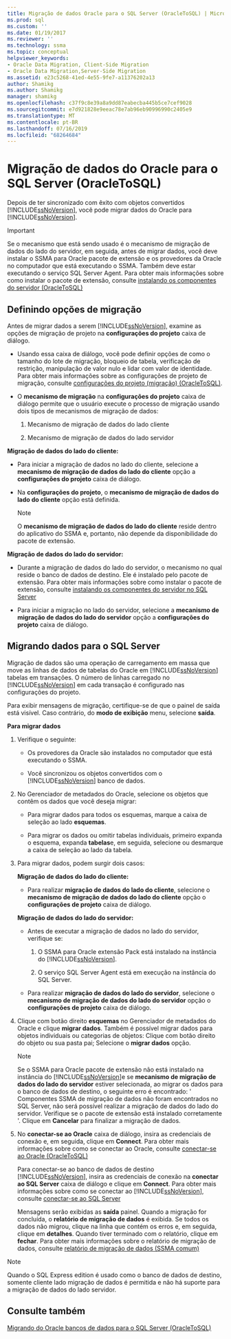 ```yaml
---
title: Migração de dados Oracle para o SQL Server (OracleToSQL) | Microsoft Docs
ms.prod: sql
ms.custom: ''
ms.date: 01/19/2017
ms.reviewer: ''
ms.technology: ssma
ms.topic: conceptual
helpviewer_keywords:
- Oracle Data Migration, Client-Side Migration
- Oracle Data Migration,Server-Side Migration
ms.assetid: e23c5268-41ed-4e55-9fe7-a11376202a13
author: Shamikg
ms.author: Shamikg
manager: shamikg
ms.openlocfilehash: c37f9c8e39a8a9dd87eabecba445b5ce7cef9028
ms.sourcegitcommit: e7d921828e9eeac78e7ab96eb90996990c2405e9
ms.translationtype: MT
ms.contentlocale: pt-BR
ms.lasthandoff: 07/16/2019
ms.locfileid: "68264684"
---
```

# <a name="migrating-oracle-data-into-sql-server-oracletosql"></a>Migração de dados do Oracle para o SQL Server (OracleToSQL)
Depois de ter sincronizado com êxito com objetos convertidos [!INCLUDE[ssNoVersion](../../includes/ssnoversion-md.md)], você pode migrar dados do Oracle para [!INCLUDE[ssNoVersion](../../includes/ssnoversion-md.md)].  
  
> [!IMPORTANT]  
> Se o mecanismo que está sendo usado é o mecanismo de migração de dados do lado do servidor, em seguida, antes de migrar dados, você deve instalar o SSMA para Oracle pacote de extensão e os provedores da Oracle no computador que está executando o SSMA. Também deve estar executando o serviço SQL Server Agent. Para obter mais informações sobre como instalar o pacote de extensão, consulte [instalando os componentes do servidor (OracleToSQL)](https://msdn.microsoft.com/33070e5f-4e39-4b70-ae81-b8af6e4983c5)  
  
## <a name="setting-migration-options"></a>Definindo opções de migração  
Antes de migrar dados a serem [!INCLUDE[ssNoVersion](../../includes/ssnoversion-md.md)], examine as opções de migração de projeto na **configurações do projeto** caixa de diálogo.  
  
-   Usando essa caixa de diálogo, você pode definir opções de como o tamanho do lote de migração, bloqueio de tabela, verificação de restrição, manipulação de valor nulo e lidar com valor de identidade. Para obter mais informações sobre as configurações de projeto de migração, consulte [configurações do projeto (migração) (OracleToSQL)](https://msdn.microsoft.com/fcd6b988-633b-4b2b-9f36-6368b5e86b60).  
  
-   O **mecanismo de migração** na **configurações do projeto** caixa de diálogo permite que o usuário execute o processo de migração usando dois tipos de mecanismos de migração de dados:  
  
    1.  Mecanismo de migração de dados do lado cliente  
  
    2.  Mecanismo de migração de dados do lado servidor  
  
**Migração de dados do lado do cliente:**  
  
-   Para iniciar a migração de dados no lado do cliente, selecione a **mecanismo de migração de dados do lado do cliente** opção a **configurações do projeto** caixa de diálogo.  
  
-   Na **configurações do projeto**, o **mecanismo de migração de dados do lado do cliente** opção está definida.  
  
    > [!NOTE]  
    > O **mecanismo de migração de dados do lado do cliente** reside dentro do aplicativo do SSMA e, portanto, não depende da disponibilidade do pacote de extensão.  
  
**Migração de dados do lado do servidor:**  
  
-   Durante a migração de dados do lado do servidor, o mecanismo no qual reside o banco de dados de destino. Ele é instalado pelo pacote de extensão. Para obter mais informações sobre como instalar o pacote de extensão, consulte [instalando os componentes do servidor no SQL Server](installing-ssma-components-on-sql-server-oracletosql.md)  
  
-   Para iniciar a migração no lado do servidor, selecione a **mecanismo de migração de dados do lado do servidor** opção a **configurações do projeto** caixa de diálogo.  
  
## <a name="migrating-data-to-sql-server"></a>Migrando dados para o SQL Server  
Migração de dados são uma operação de carregamento em massa que move as linhas de dados de tabelas do Oracle em [!INCLUDE[ssNoVersion](../../includes/ssnoversion-md.md)] tabelas em transações. O número de linhas carregado no [!INCLUDE[ssNoVersion](../../includes/ssnoversion-md.md)] em cada transação é configurado nas configurações do projeto.  
  
Para exibir mensagens de migração, certifique-se de que o painel de saída está visível. Caso contrário, do **modo de exibição** menu, selecione **saída**.  
  
**Para migrar dados**  
  
1.  Verifique o seguinte:  
  
    -   Os provedores da Oracle são instalados no computador que está executando o SSMA.  
  
    -   Você sincronizou os objetos convertidos com o [!INCLUDE[ssNoVersion](../../includes/ssnoversion-md.md)] banco de dados.  
  
2.  No Gerenciador de metadados do Oracle, selecione os objetos que contêm os dados que você deseja migrar:  
  
    -   Para migrar dados para todos os esquemas, marque a caixa de seleção ao lado **esquemas**.  
  
    -   Para migrar os dados ou omitir tabelas individuais, primeiro expanda o esquema, expanda **tabelas**e, em seguida, selecione ou desmarque a caixa de seleção ao lado da tabela.  
  
3.  Para migrar dados, podem surgir dois casos:  
  
    **Migração de dados do lado do cliente:**  
  
    -   Para realizar **migração de dados do lado do cliente**, selecione o **mecanismo de migração de dados do lado do cliente** opção o **configurações de projeto** caixa de diálogo.  
  
    **Migração de dados do lado do servidor:**  
  
    -   Antes de executar a migração de dados no lado do servidor, verifique se:  
  
        1.  O SSMA para Oracle extensão Pack está instalado na instância do [!INCLUDE[ssNoVersion](../../includes/ssnoversion-md.md)].  
  
        2.  O serviço SQL Server Agent está em execução na instância do SQL Server.  
  
    -   Para realizar **migração de dados do lado do servidor**, selecione o **mecanismo de migração de dados do lado do servidor** opção o **configurações de projeto** caixa de diálogo.  
  
4.  Clique com botão direito **esquemas** no Gerenciador de metadados do Oracle e clique **migrar dados**. Também é possível migrar dados para objetos individuais ou categorias de objetos: Clique com botão direito do objeto ou sua pasta pai; Selecione o **migrar dados** opção.  
  
    > [!NOTE]  
    > Se o SSMA para Oracle pacote de extensão não está instalado na instância do [!INCLUDE[ssNoVersion](../../includes/ssnoversion-md.md)]e se **mecanismo de migração de dados do lado do servidor** estiver selecionada, ao migrar os dados para o banco de dados de destino, o seguinte erro é encontrado: ' Componentes SSMA de migração de dados não foram encontrados no SQL Server, não será possível realizar a migração de dados do lado do servidor. Verifique se o pacote de extensão está instalado corretamente '. Clique em **Cancelar** para finalizar a migração de dados.  
  
5.  No **conectar-se ao Oracle** caixa de diálogo, insira as credenciais de conexão e, em seguida, clique em **Connect**. Para obter mais informações sobre como se conectar ao Oracle, consulte [conectar-se ao Oracle &#40;OracleToSQL&#41;](../../ssma/oracle/connect-to-oracle-oracletosql.md)  
  
    Para conectar-se ao banco de dados de destino [!INCLUDE[ssNoVersion](../../includes/ssnoversion-md.md)], insira as credenciais de conexão na **conectar ao SQL Server** caixa de diálogo e clique em **Connect**. Para obter mais informações sobre como se conectar ao [!INCLUDE[ssNoVersion](../../includes/ssnoversion-md.md)], consulte [conectar-se ao SQL Server](https://msdn.microsoft.com/bb8c4bde-cfc2-4636-92ae-5dd24abe9536)  
  
    Mensagens serão exibidas as **saída** painel. Quando a migração for concluída, o **relatório de migração de dados** é exibida. Se todos os dados não migrou, clique na linha que contém os erros e, em seguida, clique em **detalhes**. Quando tiver terminado com o relatório, clique em **fechar**. Para obter mais informações sobre o relatório de migração de dados, consulte [relatório de migração de dados (SSMA comum)](https://msdn.microsoft.com/bbfb9d88-5a98-4980-8d19-c5d78bd0d241)  
  
> [!NOTE]  
> Quando o SQL Express edition é usado como o banco de dados de destino, somente cliente lado migração de dados é permitida e não há suporte para a migração de dados do lado servidor.  
  
## <a name="see-also"></a>Consulte também  
[Migrando do Oracle bancos de dados para o SQL Server &#40;OracleToSQL&#41;](../../ssma/oracle/migrating-oracle-databases-to-sql-server-oracletosql.md)  
  
